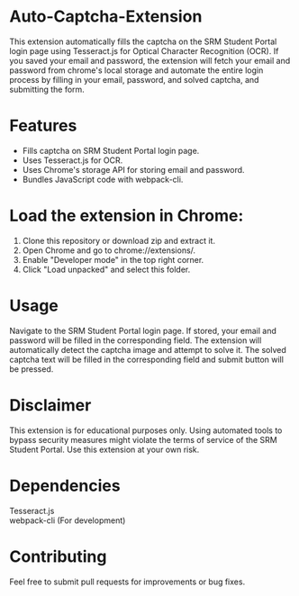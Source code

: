 # Auto-Captcha-Extension
This extension automatically fills the captcha on the SRM Student Portal login page using Tesseract.js for Optical Character Recognition (OCR). If you saved your email and password, the extension will fetch your email and password from chrome's local storage and automate the entire login process by filling in your email, password, and solved captcha, and submitting the form.

# Features
<ul>
  <li>Fills captcha on SRM Student Portal login page.</li>
  <li>Uses Tesseract.js for OCR.</li>
  <li>Uses Chrome's storage API for storing email and password.</li>
  <li>Bundles JavaScript code with webpack-cli.</li>
</ul>

# Load the extension in Chrome:
<ol>
  <li>Clone this repository or download zip and extract it.</li>
  <li>Open Chrome and go to chrome://extensions/.</li>
  <li>Enable "Developer mode" in the top right corner.</li>
  <li>Click "Load unpacked" and select this folder.</li>
</ol>

# Usage
Navigate to the SRM Student Portal login page.
If stored, your email and password will be filled in the corresponding field.
The extension will automatically detect the captcha image and attempt to solve it.
The solved captcha text will be filled in the corresponding field and submit button will be pressed.

# Disclaimer
This extension is for educational purposes only. Using automated tools to bypass security measures might violate the terms of service of the SRM Student Portal. Use this extension at your own risk.

# Dependencies
Tesseract.js <br>
webpack-cli (For development)

# Contributing
Feel free to submit pull requests for improvements or bug fixes.
